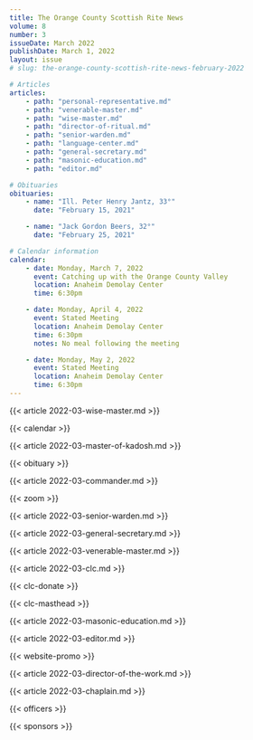 ```yaml
---
title: The Orange County Scottish Rite News
volume: 8
number: 3
issueDate: March 2022
publishDate: March 1, 2022
layout: issue
# slug: the-orange-county-scottish-rite-news-february-2022

# Articles
articles:
    - path: "personal-representative.md"
    - path: "venerable-master.md"
    - path: "wise-master.md"
    - path: "director-of-ritual.md"
    - path: "senior-warden.md"
    - path: "language-center.md"
    - path: "general-secretary.md"
    - path: "masonic-education.md"
    - path: "editor.md"

# Obituaries
obituaries:
    - name: "Ill. Peter Henry Jantz, 33°"
      date: "February 15, 2021"

    - name: "Jack Gordon Beers, 32°"
      date: "February 25, 2021"

# Calendar information
calendar:
    - date: Monday, March 7, 2022
      event: Catching up with the Orange County Valley
      location: Anaheim Demolay Center
      time: 6:30pm

    - date: Monday, April 4, 2022
      event: Stated Meeting
      location: Anaheim Demolay Center
      time: 6:30pm
      notes: No meal following the meeting

    - date: Monday, May 2, 2022
      event: Stated Meeting
      location: Anaheim Demolay Center
      time: 6:30pm
---
```


{{< article 2022-03-wise-master.md >}}

{{< calendar >}}

{{< article 2022-03-master-of-kadosh.md >}}

{{< obituary >}}

{{< article 2022-03-commander.md >}}

{{< zoom >}}

{{< article 2022-03-senior-warden.md >}}

{{< article 2022-03-general-secretary.md >}}

{{< article 2022-03-venerable-master.md >}}

{{< article 2022-03-clc.md >}}

{{< clc-donate >}}

{{< clc-masthead >}}

{{< article 2022-03-masonic-education.md >}}

{{< article 2022-03-editor.md >}}

{{< website-promo >}}

{{< article 2022-03-director-of-the-work.md >}}

{{< article 2022-03-chaplain.md >}}

{{< officers >}}

{{< sponsors >}}




